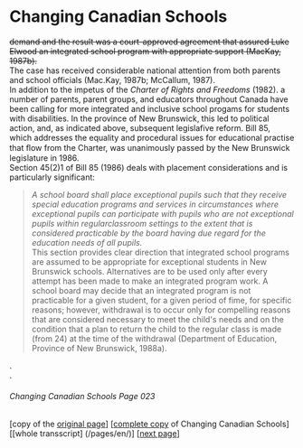 # Changing Canadian Schools
~~demand and the result was a court-approved agreement
that assured Luke Elwood an integrated school program with
appropriate support (MacKay, 1987b).~~  
The case has received considerable national attention from both parents and school
officials (Mac.Kay, 1987b; McCallum, 1987).  
In addition to the impetus of the *Charter of Rights and
Freedoms* (1982). a number of parents, parent groups, and
educators throughout Canada have been calling for more
integrated and inclusive school progams for students with disabilities.
In the province of New Brunswick, this led to political action, and,
as indicated above, subsequent legislafive reform. Bill 85, which addresses
the equality and procedural issues for educational practise that ﬂow from the Charter,
was unanimously passed by the New Brunswick legislature in 1986.  
Section 45(2)1 of Bill 85 (1986) deals with placement considerations and
is particularly significant:  
> *A school board shall place exceptional pupils such that
they receive special education programs and services
in circumstances where exceptional pupils can participate
with pupils who are not exceptional pupils within regularclassroom settings
to the extent that is considered practicable by the board having due regard for
the education needs of all pupils.*  
This section provides clear direction that integrated school programs are assumed
to be appropriate for exceptional students in New Brunswick schools.
Alternatives are to be used only after every attempt has been made to make an integrated
program work. A school board may decide that an integrated program is not practicable
for a given student, for a given period of fime, for specific reasons; however, withdrawal
is to occur only for compelling reasons that are considered necessary to meet the child's
needs and on the condition that a plan to return the child to the regular class is made (from 24)
at the time of the withdrawal (Department of Education, Province of New Brunswick, 1988a).

.  
.  
###### Changing Canadian Schools Page 023

[copy of the [original page](/copies-from-original/CCS023.png)]
[[complete copy](/copies-from-original/BestCopy_Changing_Canadian_Schools_Perspectives_on_Disability_and_Inclusion.pdf) of Changing Canadian Schools]
[[whole transscript] (/pages/en/)]
[[next page](Changing_Canadian_Schools-024)]

